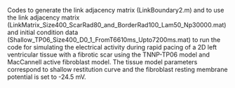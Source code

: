 Codes to generate the link adjacency matrix (LinkBoundary2.m) and to use the link adjacency matrix (LinkMatrix_Size400_ScarRad80_and_BorderRad100_Lam50_Np30000.mat)
and initial condition data (Shallow_TP06_Size400_D0_1_FromT6610ms_Upto7200ms.mat) to run the code for simulating the electrical activity during rapid pacing of a
2D left ventricular tissue with a fibrotic scar using the TNNP-TP06 model and MacCannell active fibroblast model. 
The tissue model parameters correspond to shallow restitution curve and the fibroblast resting membrane potential is set to -24.5 mV.
